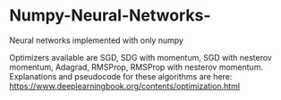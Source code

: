 # Numpy-Neural-Networks-
Neural networks implemented with only numpy

Optimizers available are SGD, SDG with momentum, SGD with nesterov momentum, Adagrad, RMSProp, RMSProp with nesterov momentum. 
Explanations and pseudocode for these algorithms are here: https://www.deeplearningbook.org/contents/optimization.html

